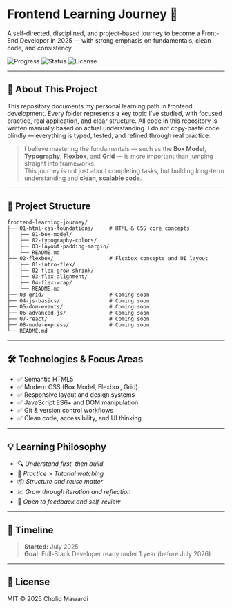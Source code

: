 # Frontend Learning Journey 🚀

A self-directed, disciplined, and project-based journey to become a Front-End Developer in 2025 — with strong emphasis on fundamentals, clean code, and consistency.

![Progress](https://img.shields.io/badge/Progress-Active-green)
![Status](https://img.shields.io/badge/Focus-Frontend-blue)
![License](https://img.shields.io/badge/License-MIT-yellow)

---

## 📘 About This Project

This repository documents my personal learning path in frontend development. 
Every folder represents a key topic I've studied, with focused practice, real application, and clear structure.
All code in this repository is written manually based on actual understanding. I do not copy-paste code blindly — everything is typed, tested, and refined through real practice.

> I believe mastering the fundamentals — such as the **Box Model**, **Typography**, **Flexbox**, and **Grid** — is more important than jumping straight into frameworks.  
> This journey is not just about completing tasks, but building long-term understanding and **clean, scalable code**.

---

## 📁 Project Structure

```text
frontend-learning-journey/
├── 01-html-css-foundations/     # HTML & CSS core concepts
│   ├── 01-box-model/
│   ├── 02-typography-colors/
│   ├── 03-layout-padding-margin/
│   └── README.md
├── 02-flexbox/                  # Flexbox concepts and UI layout
│   ├── 01-intro-flex/
│   ├── 02-flex-grow-shrink/
│   ├── 03-flex-alignment/
│   ├── 04-flex-wrap/
│   └── README.md
├── 03-grid/                     # Coming soon
├── 04-js-basics/                # Coming soon
├── 05-dom-events/               # Coming soon
├── 06-advanced-js/              # Coming soon
├── 07-react/                    # Coming soon
├── 08-node-express/             # Coming soon
└── README.md
```

---

## 🛠️ Technologies & Focus Areas

- ✅ Semantic HTML5
- ✅ Modern CSS (Box Model, Flexbox, Grid)
- ✅ Responsive layout and design systems
- ✅ JavaScript ES6+ and DOM manipulation
- ✅ Git & version control workflows
- ✅ Clean code, accessibility, and UI thinking

---

## 💡 Learning Philosophy

- 🔍 *Understand first, then build*
- 🧠 *Practice > Tutorial watching*
- 📦 *Structure and reuse matter*
- 📈 *Grow through iteration and reflection*
- 💬 *Open to feedback and self-review*

---

## 📅 Timeline

> **Started:** July 2025  
> **Goal:** Full-Stack Developer ready under 1 year (before July 2026)

---

## 📜 License

MIT © 2025 Cholid Mawardi
